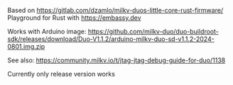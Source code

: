 Based on https://gitlab.com/dzamlo/milkv-duos-little-core-rust-firmware/
Playground for Rust with https://embassy.dev

Works with Arduino image: https://github.com/milkv-duo/duo-buildroot-sdk/releases/download/Duo-V1.1.2/arduino-milkv-duo-sd-v1.1.2-2024-0801.img.zip

See also: https://community.milkv.io/t/jtag-jtag-debug-guide-for-duo/1138

Currently only release version works